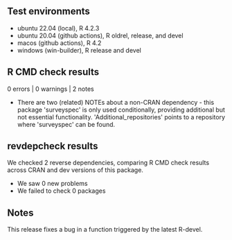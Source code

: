 ## Test environments

- ubuntu 22.04 (local), R 4.2.3
- ubuntu 20.04 (github actions), R oldrel, release, and devel
- macos (github actions), R 4.2
- windows (win-builder), R release and devel

## R CMD check results

0 errors | 0 warnings | 2 notes

- There are two (related) NOTEs about a non-CRAN dependency - this package 'surveyspec' is only used conditionally, providing additional but not essential functionality. 'Additional_repositories' points to a repository where 'surveyspec' can be found.

## revdepcheck results

We checked 2 reverse dependencies, comparing R CMD check results across CRAN and dev versions of this package.

- We saw 0 new problems
- We failed to check 0 packages

## Notes

This release fixes a bug in a function triggered by the latest R-devel.
